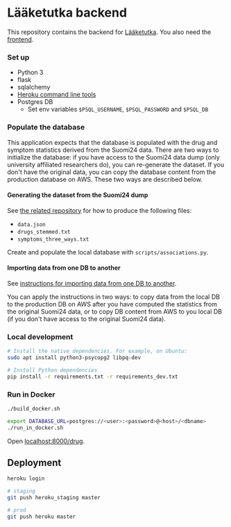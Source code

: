 # Lääketutka backend

This repository contains the backend for [Lääketutka](https://www.laaketutka.fi). You also need the [frontend](https://github.com/futurice/health-visualizations-front).

### Set up

* Python 3
* flask
* sqlalchemy
* [Heroku command line tools](https://devcenter.heroku.com/articles/heroku-cli)
* Postgres DB
    * Set env variables `$PSQL_USERNAME`, `$PSQL_PASSWORD` and `$PSQL_DB`

### Populate the database

This application expects that the database is populated with the drug and
symptom statistics derived from the Suomi24 data. There are two ways to
initialize the database: if you have access to the Suomi24 data dump (only
university affiliated researchers do), you can re-generate the dataset. If you
don't have the original data, you can copy the database content from the
production database on AWS. These two ways are described below.

#### Generating the dataset from the Suomi24 dump

See [the related repository](https://github.com/futurice/laaketutka-prereqs) for how to produce the following files:

* `data.json`
* `drugs_stemmed.txt`
* `symptoms_three_ways.txt`

Create and populate the local database with `scripts/associations.py`.

#### Importing data from one DB to another

See [instructions for importing data from one DB to another](UPDATE_DB.md).

You can apply the instructions in two ways: to copy data from the local DB to
the production DB on AWS after you have computed the statistics from the
original Suomi24 data, or to copy DB content from AWS to you local DB (if you
don't have access to the original Suomi24 data).

### Local development

```bash
# Install the native dependencies. For example, on Ubuntu:
sudo apt install python3-psycopg2 libpq-dev

# Install Python dependencies
pip install -r requirements.txt -r requirements_dev.txt
```

### Run in Docker

```bash
./build_docker.sh

export DATABASE_URL=postgres://<user>:<password>@<host>/<dbname>
./run_in_docker.sh
```

Open [localhost:8000/drug](http://localhost:8000/drugs).

## Deployment

```bash
heroku login

# staging
git push heroku_staging master

# prod
git push heroku master
```
